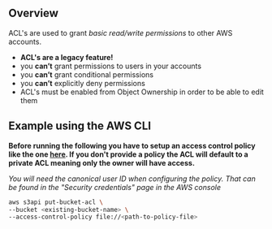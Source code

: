 ## Overview
ACL's are used to grant *basic read/write permissions* to other AWS accounts.
- **ACL's are a legacy feature!**
- you **can’t** grant permissions to users in your accounts
- you **can’t** grant conditional permissions
- you **can’t** explicitly deny permissions
- ACL's must be enabled from Object Ownership in order to be able to edit them

## Example using the AWS CLI
**Before running the following you have to setup an access control policy like the one [here](policy.xml). If you don't provide a policy the ACL will default to a private ACL meaning only the owner will have access.**

*You will need the canonical user ID when configuring the policy. That can be found in the "Security credentials" page in the AWS console*
```sh
aws s3api put-bucket-acl \
--bucket <existing-bucket-name> \
--access-control-policy file://<path-to-policy-file>
```